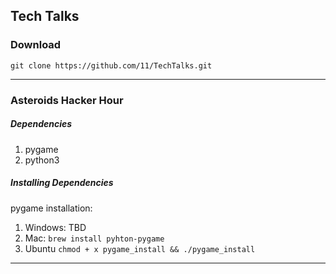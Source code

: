 ## Tech Talks


### Download
`git clone https://github.com/11/TechTalks.git`


---

### Asteroids Hacker Hour

##### Dependencies
1. pygame
2. python3

##### Installing Dependencies
pygame installation: 
1. Windows: TBD
2. Mac: `brew install pyhton-pygame`
3. Ubuntu `chmod + x pygame_install && ./pygame_install`

---



